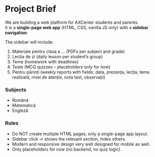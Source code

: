 # Project Brief

We are building a web platform for AXCenter students and parents.  
It is a **single-page web app** (HTML, CSS, vanilla JS only) with a **sidebar navigation**.  

The sidebar will include:
1. Materiale pentru clasa a … (PDFs per subject and grade)
2. Lecția de zi (daily lesson per student’s group)
3. Teme (homework with deadlines)
4. Teste (MCQ quizzes – placeholders only for now)
5. Pentru părinți (weekly reports with fields: data, prezența, lecția, tema realizată, nivel de atenție, nota test, observații)

### Subjects
- Română
- Matematică
- Engleză

### Rules
- Do NOT create multiple HTML pages, only a single-page app layout.
- Sidebar click → shows the relevant section, hides others.
- Modern and responsive design very well designed for mobile as well.
- Only placeholders for now (no backend, no quiz logic).
